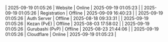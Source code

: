 | 2025-09-19 01:05:26 | Website | Online | 2025-09-19 01:05:23 |
| 2025-09-19 01:05:26 | Registration | Offline | 2025-09-09 16:40:23 |
| 2025-09-19 01:05:26 | Auth Server | Offline | 2025-08-18 09:33:31 |
| 2025-09-19 01:05:26 | Kezan (PvE) | Offline | 2025-08-03 17:58:02 |
| 2025-09-19 01:05:26 | Gurubashi (PvP) | Offline | 2025-08-23 21:44:06 |
| 2025-09-19 01:05:26 | Cloudflare | Online | 2025-09-19 01:05:23 |
